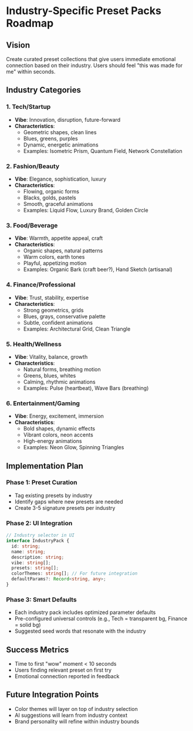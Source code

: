 # Industry-Specific Preset Packs Roadmap

## Vision
Create curated preset collections that give users immediate emotional connection based on their industry. Users should feel "this was made for me" within seconds.

## Industry Categories

### 1. Tech/Startup
- **Vibe**: Innovation, disruption, future-forward
- **Characteristics**: 
  - Geometric shapes, clean lines
  - Blues, greens, purples
  - Dynamic, energetic animations
  - Examples: Isometric Prism, Quantum Field, Network Constellation

### 2. Fashion/Beauty
- **Vibe**: Elegance, sophistication, luxury
- **Characteristics**:
  - Flowing, organic forms
  - Blacks, golds, pastels
  - Smooth, graceful animations
  - Examples: Liquid Flow, Luxury Brand, Golden Circle

### 3. Food/Beverage
- **Vibe**: Warmth, appetite appeal, craft
- **Characteristics**:
  - Organic shapes, natural patterns
  - Warm colors, earth tones
  - Playful, appetizing motion
  - Examples: Organic Bark (craft beer?), Hand Sketch (artisanal)

### 4. Finance/Professional
- **Vibe**: Trust, stability, expertise
- **Characteristics**:
  - Strong geometrics, grids
  - Blues, grays, conservative palette
  - Subtle, confident animations
  - Examples: Architectural Grid, Clean Triangle

### 5. Health/Wellness
- **Vibe**: Vitality, balance, growth
- **Characteristics**:
  - Natural forms, breathing motion
  - Greens, blues, whites
  - Calming, rhythmic animations
  - Examples: Pulse (heartbeat), Wave Bars (breathing)

### 6. Entertainment/Gaming
- **Vibe**: Energy, excitement, immersion
- **Characteristics**:
  - Bold shapes, dynamic effects
  - Vibrant colors, neon accents
  - High-energy animations
  - Examples: Neon Glow, Spinning Triangles

## Implementation Plan

### Phase 1: Preset Curation
- Tag existing presets by industry
- Identify gaps where new presets are needed
- Create 3-5 signature presets per industry

### Phase 2: UI Integration
```typescript
// Industry selector in UI
interface IndustryPack {
  id: string;
  name: string;
  description: string;
  vibe: string[];
  presets: string[];
  colorThemes: string[]; // For future integration
  defaultParams?: Record<string, any>;
}
```

### Phase 3: Smart Defaults
- Each industry pack includes optimized parameter defaults
- Pre-configured universal controls (e.g., Tech = transparent bg, Finance = solid bg)
- Suggested seed words that resonate with the industry

## Success Metrics
- Time to first "wow" moment < 10 seconds
- Users finding relevant preset on first try
- Emotional connection reported in feedback

## Future Integration Points
- Color themes will layer on top of industry selection
- AI suggestions will learn from industry context
- Brand personality will refine within industry bounds